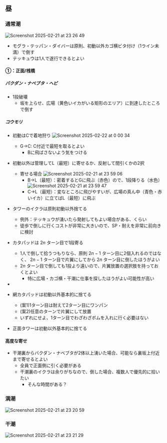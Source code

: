 ## 昼

### 通常潮

![Screenshot 2025-02-21 at 23 26 49](https://github.com/user-attachments/assets/fb661d14-ee96-41d2-aef1-09d7ae302e01)

- モグラ・テッパン・ダイバーは原則、初動以外カゴ横ビタ付け（1ライン未満）で倒す
- テッキュウは1人で遂行できるとよい

<!--
方面ごとに追記するオオモノ：
- バクダン
- ナベブタ
- ヘビ
- コウモリ
- タワー
- カタパッド
- テッキュウ
- ハシラ
-->

#### ①：正面/桟橋

##### バクダン・ナベブタ・ヘビ

- 1投破壊
  - 坂を上らせ、広場（黄色いイカがいる矩形のエリア）に到達したところで倒す

##### コウモリ

- 初動はCで着地狩り
  ![Screenshot 2025-02-22 at 0 00 34](https://github.com/user-attachments/assets/797e360a-32d6-4094-940d-8de5c2093c5b)
  - G→C: C付近で最短を取るとよい
    - Bに飛ばさないよう気をつける
- 初動以外は管理してL（最短）に寄せるか、反射して間引くかの2択
  - 寄せる場合
    ![Screenshot 2025-02-21 at 23 59 06](https://github.com/user-attachments/assets/52ec9ffb-fbf0-4951-ba92-fd39f3ba4fe8)
    - B→L（最短）：密着するとGに飛ぶ（赤色）ので、1段降りる（水色）
    ![Screenshot 2025-02-21 at 23 59 47](https://github.com/user-attachments/assets/f664fefc-d0b7-42dd-8ce8-3df120658a8d)
    - C→L（最短）：変なところに飛びやすいが、広場の真ん中（青色・赤いイカ）に立てばL（最短）に飛ぶ
  
- タワーのイクラは原則初動以外捨てる
  - 例外：テッキュウが湧いたら発射してもよい場合がある、くらい
  - 徒歩で倒しに行くコストが非常に大きいので、SP・耐えを非常に前向きに検討
- カタパッドは $2n$ ターン目で1段寄る
  - 1人で倒して拾うつもりなら、原則 $2n-1$ ターン目に2個入れるのではなく、 $2n-1$ ターン目で片翼にしてから $2n$ ターン目に倒したほうがよい
  - $2n$ ターン目で倒しても1投より遠いので、片翼放置の選択肢を持っておくとよい
    - 特に広場・カゴ横・干潮に仕事を探したほうがよい可能性が高い
- 

- 網カタパッドは初動以外基本的に捨てる
  - (案1)1ターン目は耐えて2ターン目にワンパン
  - (案2)任意のターンで片翼にして放置
  - いずれにせよ、1ターン目でわざわざボムを入れに行く必要はない
- 正面タワーは初動以外基本的に捨てる

#### 高度な寄せ

- 干潮裏からバクダン・ナベブタが2体以上湧いた場合、可能なら裏坂上付近まで寄せるとよい
  - 全員で正面側に引く必要がある
  - 干潮裏のイクラは余りがちなので、倒した場合、複数人で優先的に拾いたい
    - そんな時間がある？
   
### 満潮

![Screenshot 2025-02-21 at 23 20 59](https://github.com/user-attachments/assets/a04f38ec-d759-4969-b2e8-962c64f5d258)

### 干潮

![Screenshot 2025-02-21 at 23 21 29](https://github.com/user-attachments/assets/b9463c10-0918-4655-9dc6-767c95565618)

